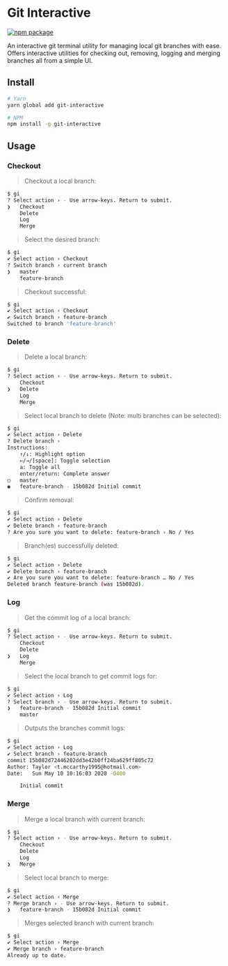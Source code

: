 # Git Interactive

[![npm package](https://nodei.co/npm/git-interactive.png?downloads=true&downloadRank=true&stars=true)](https://nodei.co/npm/request/)

An interactive git terminal utility for managing local git branches with ease. Offers interactive utilities for checking out, removing, logging and merging branches all from a simple UI.

## Install

```bash
# Yarn
yarn global add git-interactive

# NPM
npm install -g git-interactive
```

## Usage

### Checkout

> Checkout a local branch:

```bash
$ gi
? Select action › - Use arrow-keys. Return to submit.
❯   Checkout
    Delete
    Log
    Merge
```

> Select the desired branch:

```bash
$ gi
✔ Select action › Checkout
? Switch branch › current branch
❯   master
    feature-branch
```

> Checkout successful:

```bash
$ gi
✔ Select action › Checkout
✔ Switch branch › feature-branch
Switched to branch 'feature-branch'
```

### Delete

> Delete a local branch:

```bash
$ gi
? Select action › - Use arrow-keys. Return to submit.
    Checkout
❯   Delete
    Log
    Merge
```

> Select local branch to delete (Note: multi branches can be selected):

```bash
$ gi
✔ Select action › Delete
? Delete branch ›
Instructions:
    ↑/↓: Highlight option
    ←/→/[space]: Toggle selection
    a: Toggle all
    enter/return: Complete answer
◯   master
◉   feature-branch - 15b082d Initial commit
```

> Confirm removal:

```bash
$ gi
✔ Select action › Delete
✔ Delete branch › feature-branch
? Are you sure you want to delete: feature-branch › No / Yes
```

> Branch(es) successfully deleted:

```bash
$ gi
✔ Select action › Delete
✔ Delete branch › feature-branch
✔ Are you sure you want to delete: feature-branch … No / Yes
Deleted branch feature-branch (was 15b082d).
```

### Log

> Get the commit log of a local branch:

```bash
$ gi
? Select action › - Use arrow-keys. Return to submit.
    Checkout
    Delete
❯   Log
    Merge
```

> Select the local branch to get commit logs for:

```bash
$ gi
✔ Select action › Log
? Select branch › - Use arrow-keys. Return to submit.
❯   feature-branch - 15b082d Initial commit
    master
```

> Outputs the branches commit logs:

```bash
$ gi
✔ Select action › Log
✔ Select branch › feature-branch
commit 15b082d72446202dd3e42b0ff24ba629ff805c72
Author: Taylor <t.mccarthy1995@hotmail.com>
Date:   Sun May 10 10:16:03 2020 -0400

    Initial commit
```

### Merge

> Merge a local branch with current branch:

```bash
$ gi
? Select action › - Use arrow-keys. Return to submit.
    Checkout
    Delete
    Log
❯   Merge
```

> Select local branch to merge:

```bash
$ gi
✔ Select action › Merge
? Merge branch › - Use arrow-keys. Return to submit.
❯   feature-branch - 15b082d Initial commit
```

> Merges selected branch with current branch:

```bash
$ gi
✔ Select action › Merge
✔ Merge branch › feature-branch
Already up to date.
```

